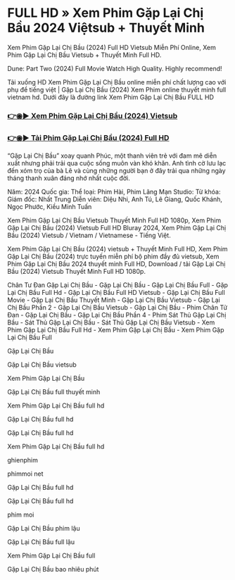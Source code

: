 # FULL HD » Xem Phim Gặp Lại Chị Bầu 2024 Việtsub + Thuyết Minh

Xem Phim Gặp Lại Chị Bầu (2024) Full HD Vietsub Miễn Phí Online, Xem Phim Gặp Lại Chị Bầu Vietsub + Thuyết Minh Full HD.

Dune: Part Two (2024) Full Movie Watch High Quality. Highly recommend!

Tải xuống HD Xem Phim Gặp Lại Chị Bầu online miễn phí chất lượng cao với phụ đề tiếng việt | Gặp Lại Chị Bầu (2024) Xem Phim online thuyết minh full vietnam hd. Dưới đây là đường link Xem Phim Gặp Lại Chị Bầu FULL HD

### <a href="https://vn.newflix.site/vi/movie/1226640">👉◉▶️ Xem Phim Gặp Lại Chị Bầu (2024) Vietsub</a>

### <a href="https://vn.newflix.site/vi/movie/1226640">👉◉▶️ Tải Phim Gặp Lại Chị Bầu (2024) Full HD</a>

“Gặp Lại Chị Bầu” xoay quanh Phúc, một thanh viên trẻ với đam mê diễn xuất nhưng phải trải qua cuộc sống muôn vàn khó khăn. Anh tình cờ lưu lạc đến xóm trọ của bà Lê và cùng những người bạn ở đây trải qua những ngày tháng thanh xuân đáng nhớ nhất cuộc đời.

Năm:
2024
Quốc gia:
Thể loại:
Phim Hài, Phim Lãng Mạn
Studio:
Từ khóa:
Giám đốc:
Nhất Trung
Diễn viên:
Diệu Nhi, Anh Tú, Lê Giang, Quốc Khánh, Ngọc Phước, Kiều Minh Tuấn

Xem Phim Gặp Lại Chị Bầu Vietsub Thuyết Minh Full HD 1080p, Xem Phim Gặp Lại Chị Bầu (2024) Vietsub Full HD Bluray 2024, Xem Phim Gặp Lại Chị Bầu (2024) Vietsub / Vietnam / Vietnamese - Tiếng Việt.

Xem Phim Gặp Lại Chị Bầu (2024) vietsub + Thuyết Minh Full HD, Xem Phim Gặp Lại Chị Bầu (2024) trực tuyến miễn phí bộ phim đầy đủ vietsub, Xem Phim Gặp Lại Chị Bầu 2024 thuyết minh Full HD, Download / tải Gặp Lại Chị Bầu (2024) Vietsub Thuyết Minh Full HD 1080p.

Chân Tư Đan Gặp Lại Chị Bầu - Gặp Lại Chị Bầu - Gặp Lại Chị Bầu Full - Gặp Lại Chị Bầu Full Hd - Gặp Lại Chị Bầu Full HD Vietsub - Gặp Lại Chị Bầu Full Movie - Gặp Lại Chị Bầu Thuyết Minh - Gặp Lại Chị Bầu Vietsub - Gặp Lại Chị Bầu Phần 2 - Gặp Lại Chị Bầu Vietsub - Gặp Lại Chị Bầu - Phim Chân Tử Đan - Gặp Lại Chị Bầu - Gặp Lại Chị Bầu Phần 4 - Phim Sát Thủ Gặp Lại Chị Bầu - Sát Thủ Gặp Lại Chị Bầu - Sát Thủ Gặp Lại Chị Bầu Vietsub - Xem Phim Gặp Lại Chị Bầu Full Hd - Xem Phim Gặp Lại Chị Bầu - Xem Phim Gặp Lại Chị Bầu Full 


Gặp Lại Chị Bầu

Gặp Lại Chị Bầu vietsub

Xem Phim Gặp Lại Chị Bầu

Gặp Lại Chị Bầu full thuyết minh

Xem Phim Gặp Lại Chị Bầu full hd

Gặp Lại Chị Bầu full hd

Gặp Lại Chị Bầu full hd

Xem Phim Gặp Lại Chị Bầu full hd

ghienphim

phimmoi net

Gặp Lại Chị Bầu full hd

Gặp Lại Chị Bầu full hd

phim moi

Gặp Lại Chị Bầu phim lậu

Gặp Lại Chị Bầu full lậu

Xem Phim Gặp Lại Chị Bầu full

Gặp Lại Chị Bầu bao nhiêu phút
